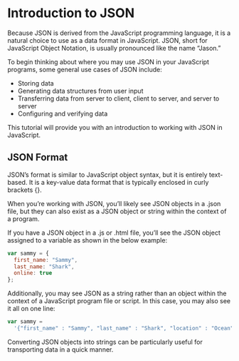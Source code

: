 # Introduction to JSON

Because JSON is derived from the JavaScript programming language, it is a natural choice to use as a data format in JavaScript. JSON, short for JavaScript Object Notation, is usually pronounced like the name “Jason.”

To begin thinking about where you may use JSON in your JavaScript programs, some general use cases of JSON include:

- Storing data
- Generating data structures from user input
- Transferring data from server to client, client to server, and server to server
- Configuring and verifying data

This tutorial will provide you with an introduction to working with JSON in JavaScript.

## JSON Format

JSON’s format is similar to JavaScript object syntax, but it is entirely text-based. It is a key-value data format that is typically enclosed in curly brackets {}.

When you’re working with JSON, you’ll likely see JSON objects in a .json file, but they can also exist as a JSON object or string within the context of a program.

If you have a JSON object in a .js or .html file, you’ll see the JSON object assigned to a variable as shown in the below example:

```js
var sammy = {
  first_name: "Sammy",
  last_name: "Shark",
  online: true
};
```

Additionally, you may see JSON as a string rather than an object within the context of a JavaScript program file or script. In this case, you may also see it all on one line:

```js
var sammy =
  '{"first_name" : "Sammy", "last_name" : "Shark", "location" : "Ocean"}';
```

Converting JSON objects into strings can be particularly useful for transporting data in a quick manner.